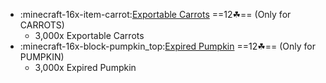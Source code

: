 - :minecraft-16x-item-carrot:[Exportable Carrots](https://wiki.hypixel.net/Exportable_Carrots) ==12☘== (Only for CARROTS)
    * 3,000x Exportable Carrots
- :minecraft-16x-block-pumpkin_top:[Expired Pumpkin](https://wiki.hypixel.net/Expired_Pumpkin) ==12☘== (Only for PUMPKIN)
    * 3,000x Expired Pumpkin